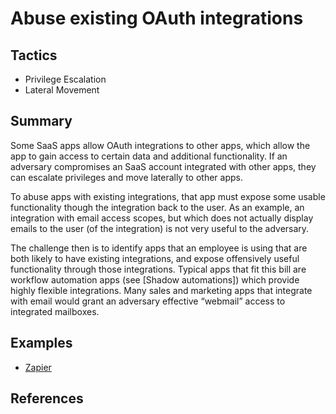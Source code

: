 # Abuse existing OAuth integrations

## Tactics
* Privilege Escalation
* Lateral Movement

## Summary
Some SaaS apps allow OAuth integrations to other apps, which allow the app to gain access to certain data and additional functionality. If an adversary compromises an SaaS account  integrated with other apps, they can escalate privileges and move laterally to other apps.

To abuse apps with existing integrations, that app must expose some usable functionality though the integration back to the user. As an example, an integration with email access scopes, but which does not actually display emails to the user (of the integration) is not very useful to the adversary.

The challenge then is to identify apps that an employee is using that are both likely to have existing integrations, and expose offensively useful functionality through those integrations. Typical apps that fit this bill are workflow automation apps (see [Shadow automations]) which provide highly flexible integrations. Many sales and marketing apps that integrate with email would grant an adversary effective “webmail” access to integrated mailboxes.


## Examples
* [Zapier](examples/zapier.md)

## References